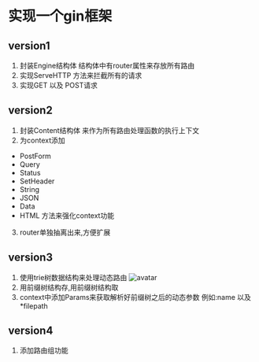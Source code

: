# 实现一个gin框架

## version1

1. 封装Engine结构体 结构体中有router属性来存放所有路由
2. 实现ServeHTTP 方法来拦截所有的请求
3. 实现GET 以及 POST请求

## version2

1. 封装Content结构体 来作为所有路由处理函数的执行上下文
2. 为context添加 
- PostForm
- Query
- Status
- SetHeader
- String
- JSON
- Data
- HTML
方法来强化context功能
3. router单独抽离出来,方便扩展

## version3
1. 使用trie树数据结构来处理动态路由
![avatar](https://geektutu.com/post/gee-day3/trie_eg.jpg)
2. 用前缀树结构存,用前缀树结构取 
3. context中添加Params来获取解析好前缀树之后的动态参数 例如:name 以及 *filepath

## version4
1. 添加路由组功能





